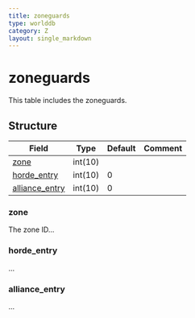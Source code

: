 ```yaml
---
title: zoneguards
type: worlddb
category: Z
layout: single_markdown
---
```


# zoneguards
This table includes the zoneguards.

## Structure

Field                                                                                  | Type    | Default | Comment
-------------------------------------------------------------------------------------- | ------- | ------- | -------
[zone](#zone)                                                                          | int(10) |         |        
[horde_entry](#horde_entry)                                                            | int(10) | 0       |        
[alliance_entry](#alliance_entry)                                                      | int(10) | 0       |        

### zone

The zone ID...

### horde_entry

...

### alliance_entry

...